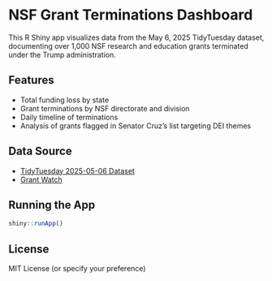 # NSF Grant Terminations Dashboard

This R Shiny app visualizes data from the May 6, 2025 TidyTuesday dataset, documenting over 1,000 NSF research and education grants terminated under the Trump administration.

## Features

- Total funding loss by state
- Grant terminations by NSF directorate and division
- Daily timeline of terminations
- Analysis of grants flagged in Senator Cruz’s list targeting DEI themes

## Data Source

- [TidyTuesday 2025-05-06 Dataset](https://github.com/rfordatascience/tidytuesday/tree/main/data/2025/2025-05-06)
- [Grant Watch](https://grant-watch.us)

## Running the App

```r
shiny::runApp()
```

## License

MIT License (or specify your preference)
